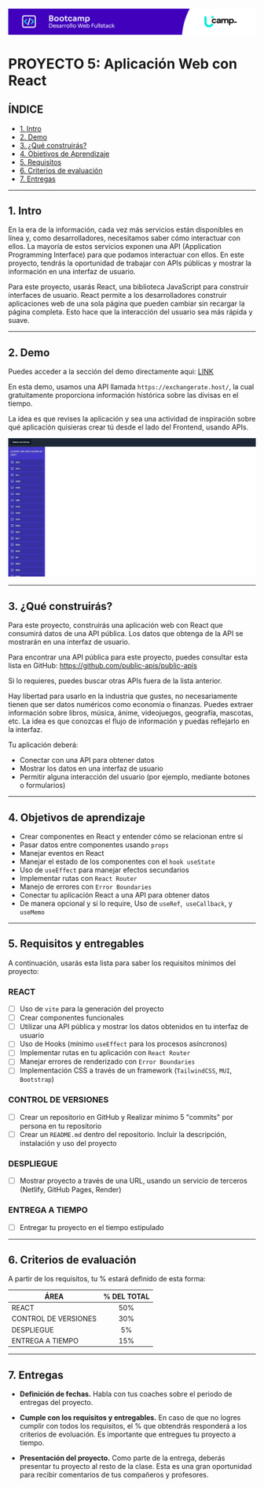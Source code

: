 ![Banner](./images/banner.png)

# PROYECTO 5: Aplicación Web con React

## **ÍNDICE**

* [1. Intro](#1-intro)
* [2. Demo](#2-demo)
* [3. ¿Qué construirás?](#3-qu%C3%A9-construir%C3%A1s)
* [4. Objetivos de Aprendizaje](#4-objetivos-de-aprendizaje)
* [5. Requisitos](#5-requisitos-y-entregables)
* [6. Criterios de evaluación](#6-criterios-de-evaluaci%C3%B3n)
* [7. Entregas](#7-entregas)

****

## 1. Intro

En la era de la información, cada vez más servicios están disponibles en línea y, como desarrolladores, necesitamos saber cómo interactuar con ellos. La mayoría de estos servicios exponen una API (Application Programming Interface) para que podamos interactuar con ellos. En este proyecto, tendrás la oportunidad de trabajar con APIs públicas y mostrar la información en una interfaz de usuario.

Para este proyecto, usarás React, una biblioteca JavaScript para construir interfaces de usuario. React permite a los desarrolladores construir aplicaciones web de una sola página que pueden cambiar sin recargar la página completa. Esto hace que la interacción del usuario sea más rápida y suave.


****

## 2. Demo

Puedes acceder a la sección del demo directamente aqui: [LINK](https://github.com/U-Camp/7M_FULLSTACK_M5_PROY/tree/main/demo)

En esta demo, usamos una API llamada `https://exchangerate.host/`, la cual gratuitamente proporciona información histórica sobre las divisas en el tiempo.

La idea es que revises la aplicación y sea una actividad de inspiración sobre qué aplicación quisieras crear tú desde el lado del Frontend, usando APIs.

![](./images/react-data-tables.gif)


****

## 3. ¿Qué construirás?

Para este proyecto, construirás una aplicación web con React que consumirá datos de una API pública. Los datos que obtenga de la API se mostrarán en una interfaz de usuario.

Para encontrar una API pública para este proyecto, puedes consultar esta lista en GitHub: https://github.com/public-apis/public-apis

Si lo requieres, puedes buscar otras APIs fuera de la lista anterior.

Hay libertad para usarlo en la industria que gustes, no necesariamente tienen que ser datos numéricos como economía o finanzas. Puedes extraer información sobre libros, música, ánime, videojuegos, geografía, mascotas, etc. La idea es que conozcas el flujo de información y puedas reflejarlo en la interfaz.


Tu aplicación deberá:

- Conectar con una API para obtener datos
- Mostrar los datos en una interfaz de usuario
- Permitir alguna interacción del usuario (por ejemplo, mediante botones o formularios)

****

## 4. Objetivos de aprendizaje

- Crear componentes en React y entender cómo se relacionan entre sí
- Pasar datos entre componentes usando `props`
- Manejar eventos en React
- Manejar el estado de los componentes con el `hook useState`
- Uso de `useEffect` para manejar efectos secundarios
- Implementar rutas con `React Router`
- Manejo de errores con `Error Boundaries`
- Conectar tu aplicación React a una API para obtener datos
- De manera opcional y si lo require, Uso de `useRef`,` useCallback`, y `useMemo` 

****

## 5. Requisitos y entregables

A continuación, usarás esta lista para saber los requisitos mínimos del proyecto:

### REACT

- [ ] Uso de `vite` para la generación del proyecto
- [ ] Crear componentes funcionales
- [ ] Utilizar una API pública y mostrar los datos obtenidos en tu interfaz de usuario
- [ ] Uso de Hooks (mínimo `useEffect` para los procesos asíncronos)
- [ ] Implementar rutas en tu aplicación con `React Router`
- [ ] Manejar errores de renderizado con `Error Boundaries`
- [ ] Implementación CSS a través de un framework (`TailwindCSS`, `MUI`, `Bootstrap`)

### CONTROL DE VERSIONES
- [ ] Crear un repositorio en GitHub y Realizar mínimo 5 "commits" por persona en tu repositorio
- [ ] Crear un `README.md` dentro del repositorio. Incluir la descripción, instalación y uso del proyecto

### DESPLIEGUE
- [ ] Mostrar proyecto a través de una URL, usando un servicio de terceros (Netlify, GitHub Pages, Render)

### ENTREGA A TIEMPO
- [ ] Entregar tu proyecto en el tiempo estipulado

****

## 6. Criterios de evaluación

A partir de los requisitos, tu % estará definido de esta forma:

| ÁREA       | % DEL TOTAL |
| ------------- |:-------------:|
| REACT | 50%     |
| CONTROL DE VERSIONES      | 30%     |
| DESPLIEGUE | 5%      |
| ENTREGA A TIEMPO | 15%      |

****

## 7. Entregas

- **Definición de fechas.** Habla con tus coaches sobre el periodo de entregas del proyecto.

- **Cumple con los requisitos y entregables.** En caso de que no logres cumplir con todos los requisitos, el % que obtendrás responderá a los criterios de evoluación. Es importante que entregues tu proyecto a tiempo. 

- **Presentación del proyecto.** Como parte de la entrega, deberás presentar tu proyecto al resto de la clase. Esta es una gran oportunidad para recibir comentarios de tus compañeros y profesores.

